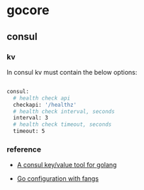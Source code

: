 # gocore


## consul

### kv

In consul kv must contain the below options:

```bash

consul: 
  # health check api
  checkapi: '/healthz'
  # health check interval, seconds
  interval: 3
  # health check timeout, seconds
  timeout: 5


```

### reference

* [A consul key/value tool for golang](https://golangexample.com/a-consul-key-value-tool-for-golang/)

* [Go configuration with fangs](github.com/spf13/viper)
